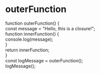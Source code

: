 # outerFunction
function outerFunction() {  
    const message = "Hello, this is a closure!";  
 function innerFunction() {  
 console.log(message);  
    }  
return innerFunction;  
}  
const logMessage = outerFunction();  
logMessage();   
